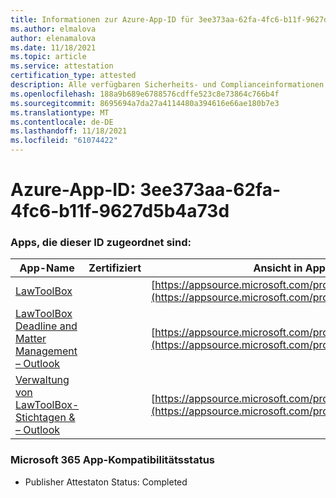 ```yaml
---
title: Informationen zur Azure-App-ID für 3ee373aa-62fa-4fc6-b11f-9627d5b4a73d
ms.author: elmalova
author: elenamalova
ms.date: 11/18/2021
ms.topic: article
ms.service: attestation
certification_type: attested
description: Alle verfügbaren Sicherheits- und Complianceinformationen für 3ee373aa-62fa-4fc6-b11f-9627d5b4a73d.
ms.openlocfilehash: 188a9b689e6788576cdffe523c8e73864c766b4f
ms.sourcegitcommit: 8695694a7da27a4114480a394616e66ae180b7e3
ms.translationtype: MT
ms.contentlocale: de-DE
ms.lasthandoff: 11/18/2021
ms.locfileid: "61074422"
---
```

# <a name="azure-app-id-3ee373aa-62fa-4fc6-b11f-9627d5b4a73d"></a>Azure-App-ID: 3ee373aa-62fa-4fc6-b11f-9627d5b4a73d


### <a name="apps-associated-with-this-id"></a>Apps, die dieser ID zugeordnet sind:
| **App-Name** | **Zertifiziert** | **Ansicht in AppSource** |
|--------------|---------------|-----------------------|
| [LawToolBox](https://docs.microsoft.com/microsoft-365-app-certification/forward/WA104381656) |  | [https://appsource.microsoft.com/product/office/WA104381656](https://appsource.microsoft.com/product/office/WA104381656) |
| [LawToolBox Deadline and Matter Management – Outlook](https://docs.microsoft.com/microsoft-365-app-certification/forward/WA200003103) |  | [https://appsource.microsoft.com/product/office/WA200003103](https://appsource.microsoft.com/product/office/WA200003103) |
| [Verwaltung von LawToolBox-Stichtagen &amp; – Outlook](https://docs.microsoft.com/microsoft-365-app-certification/forward/WA104120953) |  | [https://appsource.microsoft.com/product/office/WA104120953](https://appsource.microsoft.com/product/office/WA104120953) |

### <a name="microsoft-365-app-compliance-status"></a>Microsoft 365 App-Kompatibilitätsstatus
- Publisher Attestaton Status: Completed
